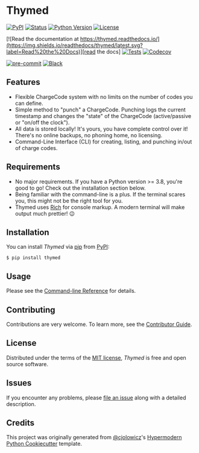# Thymed

[![PyPI](https://img.shields.io/pypi/v/thymed.svg)][pypi status]
[![Status](https://img.shields.io/pypi/status/thymed.svg)][pypi status]
[![Python Version](https://img.shields.io/pypi/pyversions/thymed)][pypi status]
[![License](https://img.shields.io/pypi/l/thymed)][license]

[![Read the documentation at https://thymed.readthedocs.io/](https://img.shields.io/readthedocs/thymed/latest.svg?label=Read%20the%20Docs)][read the docs]
[![Tests](https://github.com/czarified/thymed/workflows/Tests/badge.svg)][tests]
[![Codecov](https://codecov.io/gh/czarified/thymed/branch/master/graph/badge.svg)][codecov]

[![pre-commit](https://img.shields.io/badge/pre--commit-enabled-brightgreen?logo=pre-commit&logoColor=white)][pre-commit]
[![Black](https://img.shields.io/badge/code%20style-black-000000.svg)][black]

[pypi status]: https://pypi.org/project/thymed/
[read the docs]: https://thymed.readthedocs.io/
[tests]: https://github.com/czarified/thymed/actions?workflow=Tests
[codecov]: https://app.codecov.io/gh/czarified/thymed
[pre-commit]: https://github.com/pre-commit/pre-commit
[black]: https://github.com/psf/black

## Features

- Flexible ChargeCode system with no limits on the number of codes you can define.
- Simple method to "punch" a ChargeCode. Punching logs the current timestamp and changes the "state" of the ChargeCode (active/passive or "on/off the clock").
- All data is stored locally! It's yours, you have complete control over it! There's no online backups, no phoning home, no licensing.
- Command-Line Interface (CLI) for creating, listing, and punching in/out of charge codes.

## Requirements

- No major requirements. If you have a Python version >= 3.8, you're good to go! Check out the installation section below.
- Being familiar with the command-line is a plus. If the terminal scares you, this might not be the right tool for you.
- Thymed uses [Rich](https://github.com/Textualize/rich) for console markup. A modern terminal will make output much prettier! :wink:

## Installation

You can install _Thymed_ via [pip] from [PyPI]:

```console
$ pip install thymed
```

## Usage

Please see the [Command-line Reference] for details.

## Contributing

Contributions are very welcome.
To learn more, see the [Contributor Guide].

## License

Distributed under the terms of the [MIT license][license],
_Thymed_ is free and open source software.

## Issues

If you encounter any problems,
please [file an issue] along with a detailed description.

## Credits

This project was originally generated from [@cjolowicz]'s [Hypermodern Python Cookiecutter] template.

[@cjolowicz]: https://github.com/cjolowicz
[pypi]: https://pypi.org/
[hypermodern python cookiecutter]: https://github.com/cjolowicz/cookiecutter-hypermodern-python
[file an issue]: https://github.com/czarified/thymed/issues
[pip]: https://pip.pypa.io/

<!-- github-only -->

[license]: https://github.com/czarified/thymed/blob/master/LICENSE
[contributor guide]: https://github.com/czarified/thymed/blob/master/CONTRIBUTING.md
[command-line reference]: https://thymed.readthedocs.io/en/latest/usage.html
